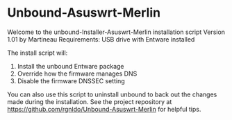 # Unbound-Asuswrt-Merlin
Welcome to the unbound-Installer-Asuswrt-Merlin installation script
Version 1.01 by Martineau
Requirements: USB drive with Entware installed

The install script will:
1. Install the unbound Entware package
2. Override how the firmware manages DNS
3. Disable the firmware DNSSEC setting

You can also use this script to uninstall unbound to back out the changes made during the installation. See the project repository at
https://github.com/rgnldo/Unbound-Asuswrt-Merlin for helpful tips.

